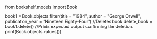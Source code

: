 from bookshelf.models import Book

book1 = Book.objects.filter(title = "1984", author = "George Orwell", publication_year = "Nineteen Eighty-Four")
//Deletes book
delete_book = book1.delete()
//Prints expected output confirming the deletion.
print(Book.objects.values())

